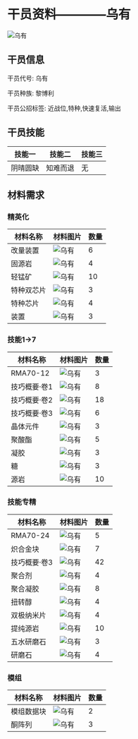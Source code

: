 # 干员资料————乌有

![乌有](./oprImages/乌有.png)

## 干员信息

干员代号: 乌有

干员种族: 黎博利

干员公招标签: 近战位,特种,快速复活,输出

## 干员技能

| 技能一       | 技能二   | 技能三 |
| ------------ | -------- | ------ |
| 阴晴圆缺 | 知难而退 | 无 |

## 材料需求

### 精英化

| 材料名称      | 材料图片 | 数量  |
|---------|---------|-----|
| 改量装置 | ![乌有](./matIcons/改量装置.png)  |   6  |
| 固源岩 | ![乌有](./matIcons/固源岩.png)  |   4  |
| 轻锰矿 | ![乌有](./matIcons/轻锰矿.png)  |   10  |
| 特种双芯片 | ![乌有](./matIcons/特种双芯片.png)  |   3  |
| 特种芯片 | ![乌有](./matIcons/特种芯片.png)  |   4  |
| 装置 | ![乌有](./matIcons/装置.png)  |   3  |

### 技能1→7

| 材料名称      | 材料图片 | 数量  |
|---------|---------|-----|
| RMA70-12 | ![乌有](./matIcons/RMA70-12.png)  |   3  |
| 技巧概要·卷1 | ![乌有](./matIcons/技巧概要·卷1.png)  |   8  |
| 技巧概要·卷2 | ![乌有](./matIcons/技巧概要·卷2.png)  |   18  |
| 技巧概要·卷3 | ![乌有](./matIcons/技巧概要·卷3.png)  |   6  |
| 晶体元件 | ![乌有](./matIcons/晶体元件.png)  |   3  |
| 聚酸酯 | ![乌有](./matIcons/聚酸酯.png)  |   5  |
| 凝胶 | ![乌有](./matIcons/凝胶.png)  |   3  |
| 糖 | ![乌有](./matIcons/糖.png)  |   3  |
| 源岩 | ![乌有](./matIcons/源岩.png)  |   10  |

### 技能专精

| 材料名称      | 材料图片 | 数量  |
|---------|---------|-----|
| RMA70-24 | ![乌有](./matIcons/RMA70-24.png)  |   5  |
| 炽合金块 | ![乌有](./matIcons/炽合金块.png)  |   7  |
| 技巧概要·卷3 | ![乌有](./matIcons/技巧概要·卷3.png)  |   42  |
| 聚合剂 | ![乌有](./matIcons/聚合剂.png)  |   4  |
| 聚合凝胶 | ![乌有](./matIcons/聚合凝胶.png)  |   8  |
| 扭转醇 | ![乌有](./matIcons/扭转醇.png)  |   4  |
| 双极纳米片 | ![乌有](./matIcons/双极纳米片.png)  |   4  |
| 提纯源岩 | ![乌有](./matIcons/提纯源岩.png)  |   10  |
| 五水研磨石 | ![乌有](./matIcons/五水研磨石.png)  |   3  |
| 研磨石 | ![乌有](./matIcons/研磨石.png)  |   4  |

### 模组

| 材料名称      | 材料图片 | 数量  |
|---------|---------|-----|
| 模组数据块 | ![乌有](./暂无材料图片)  |   2  |
| 酮阵列 | ![乌有](./matIcons/酮阵列.png)  |   3  |
